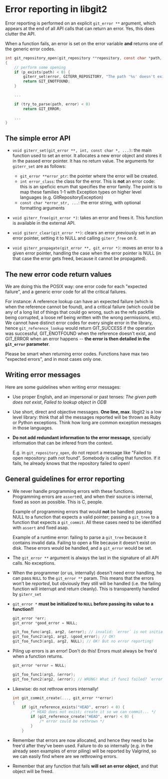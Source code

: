 Error reporting in libgit2
==========================

Error reporting is performed on an explicit `git_error **` argument, which appears at the end of all API calls that can return an error. Yes, this does clutter the API.

When a function fails, an error is set on the error variable **and** returns one of the generic error codes.

~~~c
int git_repository_open(git_repository **repository, const char *path, git_error **error)
{
	// perform some opening
	if (p_exists(path) < 0) {
		giterr_set(error, GITERR_REPOSITORY, "The path '%s' doesn't exist", path);
		return GIT_ENOTFOUND;
	}

	...

	if (try_to_parse(path, error) < 0)
		return GIT_ERROR;

	...
}
~~~

The simple error API
--------------------

- `void giterr_set(git_error **, int, const char *, ...)`: the main function used to set an error. It allocates a new error object and stores it in the passed error pointer. It has no return value. The arguments for `giterr_set` are as follows:

	- `git_error **error_ptr`: the pointer where the error will be created.
	- `int error_class`: the class for the error. This is **not** an error code: this is an speficic enum that specifies the error family. The point is to map these families 1-1 with Exception types on higher level languages (e.g. GitRepositoryException)
	- `const char *error_str, ...`: the error string, with optional formatting arguments

- `void giterr_free(git_error *)`: takes an error and frees it. This function is available in the external API.

- `void giterr_clear(git_error **)`: clears an error previously set in an error pointer, setting it to NULL and calling `giterr_free` on it.

- `void giterr_propagate(git_error **, git_error *)`: moves an error to a given error pointer, handling the case when the error pointer is NULL (in that case the error gets freed, because it cannot be propagated).

The new error code return values
--------------------------------

We are doing this the POSIX way: one error code for each "expected failure", and a generic error code for all the critical failures.

For instance: A reference lookup can have an expected failure (which is when the reference cannot be found), and a critical failure (which could be any of a long list of things that could go wrong, such as the refs packfile being corrupted, a loose ref being written with the wrong permissions, etc). We cannot have distinct error codes for every single error in the library, hence `git_reference_lookup` would return GIT_SUCCESS if the operation was successful, GIT_ENOTFOUND when the reference doesn't exist, and GIT_ERROR when an error happens -- **the error is then detailed in the `git_error` parameter**.

Please be smart when returning error codes. Functions have max two "expected errors", and in most cases only one.

Writing error messages
----------------------

Here are some guidelines when writing error messages:

- Use proper English, and an impersonal or past tenses: *The given path does not exist*, *Failed to lookup object in ODB*

- Use short, direct and objective messages. **One line, max**. libgit2 is a low level library: think that all the messages reported will be thrown as Ruby or Python exceptions. Think how long are common exception messages in those languages.

- **Do not add redundant information to the error message**, specially information that can be infered from the context.

	E.g. in `git_repository_open`, do not report a message like "Failed to open repository: path not found". Somebody is
	calling that function. If it fails, he already knows that the repository failed to open!

General guidelines for error reporting
--------------------------------------

- We never handle programming errors with these functions. Programming errors are `assert`ed, and when their source is internal, fixed as soon as possible. This is C, people.

	Example of programming errors that would **not** be handled: passing NULL to a function that expects a valid pointer; passing a `git_tree` to a function that expects a `git_commit`. All these cases need to be identified with `assert` and fixed asap.

	Example of a runtime error: failing to parse a `git_tree` because it contains invalid data. Failing to open a file because it doesn't exist on disk. These errors would be handled, and a `git_error` would be set.

- The `git_error **` argument is always the last in the signature of all API calls. No exceptions.

- When the programmer (or us, internally) doesn't need error handling, he can pass `NULL` to the `git_error **` param. This means that the errors won't be *reported*, but obviously they still will be handled (i.e. the failing function will interrupt and return cleanly). This is transparently handled by `giterr_set`

- `git_error *` **must be initialized to `NULL` before passing its value to a function!!**

	~~~c
	git_error *err;
	git_error *good_error = NULL;

	git_foo_func(arg1, arg2, &error); // invalid: `error` is not initialized
	git_foo_func2(arg1, arg2, &good_error); // OK!
	git_foo_func3(arg1, arg2, NULL); // OK! But no error reporting!
	~~~

- Piling up errors is an error! Don't do this! Errors must always be free'd when a function returns.

	~~~c
	git_error *error = NULL;

	git_foo_func1(arg1, &error);
	git_foo_func2(arg2, &error); // WRONG! What if func1 failed? `error` would leak!
	~~~

- Likewise: do not rethrow errors internally!

	~~~c
	int git_commit_create(..., git_error **error)
	{
		if (git_reference_exists("HEAD", error) < 0) {
			/* HEAD does not exist; create it so we can commit... */
			if (git_reference_create("HEAD", error) < 0) {
				/* error could be rethrown */
			}
		}

- Remember that errors are now allocated, and hence they need to be free'd after they've been used. Failure to do so internally (e.g. in the already seen examples of error piling) will be reported by Valgrind, so we can easily find where are we rethrowing errors.

- Remember that any function that fails **will set an error object**, and that object will be freed.
